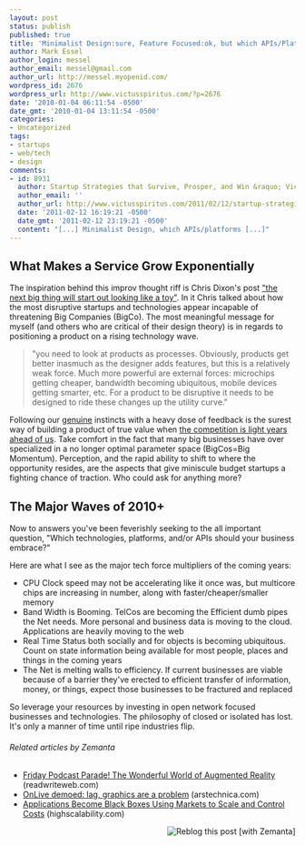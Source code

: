 ```yaml
---
layout: post
status: publish
published: true
title: 'Minimalist Design:sure, Feature Focused:ok, but which APIs/Platforms? '
author: Mark Essel
author_login: messel
author_email: messel@gmail.com
author_url: http://messel.myopenid.com/
wordpress_id: 2676
wordpress_url: http://www.victusspiritus.com/?p=2676
date: '2010-01-04 06:11:54 -0500'
date_gmt: '2010-01-04 13:11:54 -0500'
categories:
- Uncategorized
tags:
- startups
- web/tech
- design
comments:
- id: 8931
  author: Startup Strategies that Survive, Prosper, and Win &raquo; Victus Spiritus
  author_email: ''
  author_url: http://www.victusspiritus.com/2011/02/12/startup-strategies-that-survive-prosper-and-win/
  date: '2011-02-12 16:19:21 -0500'
  date_gmt: '2011-02-12 23:19:21 -0500'
  content: "[...] Minimalist Design, which APIs/platforms [...]"
---
```

<h2>What Makes a Service Grow Exponentially</h2>
<p>The inspiration behind this improv thought riff is Chris Dixon's post <a href="http://cdixon.org/2010/01/03/the-next-big-thing-will-start-out-looking-like-a-toy/">"the next big thing will start out looking like a toy"</a>. In it Chris talked about how the most disruptive startups and technologies appear incapable of threatening Big Companies (BigCo). The most meaningful message for myself (and others who are critical of their design theory) is in regards to positioning a product on a rising technology wave.</p>
<blockquote><p>"you need to look at products as processes. Obviously, products get better inasmuch as the designer adds features, but this is a relatively weak force. Much more powerful are external forces: microchips getting cheaper, bandwidth becoming ubiquitous, mobile devices getting smarter, etc. For a product to be disruptive it needs to be designed to ride these changes up the utility curve."</p></blockquote>
<p>Following our <a href="http://www.victusspiritus.com/2009/02/28/be-faithful-to-yourself-be-genuine/">genuine</a> instincts with a heavy dose of feedback is the surest way of building a product of true value when <a href="http://www.victusspiritus.com/2009/04/15/what-to-do-when-your-gurus-are-light-years-ahead-of-you/">the competition is light years ahead of us</a>. Take comfort in the fact that many big businesses have over specialized in a no longer optimal parameter space (BigCos=Big Momentum). Perception, and the rapid ability to shift to where the opportunity resides, are the aspects that give miniscule budget startups a fighting chance of traction. Who could ask for anything more?</p>
<h2>The Major Waves of 2010+</h2>
<p>Now to answers you've been feverishly seeking to the all important question, "Which technologies, platforms, and/or APIs should your business embrace?"</p>
<p>Here are what I see as the major tech force multipliers of the coming years:</p>
<ul>
<li>CPU Clock speed may not be accelerating like it once was, but multicore chips are increasing in number, along with faster/cheaper/smaller memory</li>
<li>Band Width is Booming. TelCos are becoming the Efficient dumb pipes the Net needs. More personal and business data is moving to the cloud. Applications are heavily moving to the web</li>
<li>Real Time Status both socially and for objects is becoming ubiquitous. Count on state information being available for most people, places and things in the coming years</li>
<li>The Net is melting walls to efficiency. If current businesses are viable because of a barrier they've erected to efficient transfer of information, money, or things, expect those businesses to be fractured and replaced</li>
</ul>
<p>So leverage your resources by investing in open network focused businesses and technologies. The philosophy of closed or isolated has lost. It's only a manner of time until ripe  industries flip.</p>
<h6 class="zemanta-related-title" style="font-size: 1em;">Related articles by Zemanta</h6>
<ul class="zemanta-article-ul">
<li class="zemanta-article-ul-li"><a href="http://www.readwriteweb.com/archives/friday_podcast_parade_the_wonderful_world_of_augme.php">Friday Podcast Parade! The Wonderful World of Augmented Reality</a> (readwriteweb.com)</li>
<li class="zemanta-article-ul-li"><a href="http://arstechnica.com/gaming/news/2010/01/onlive-demoed-lag-graphics-are-a-problem.ars?utm_source=rss&amp;utm_medium=rss&amp;utm_campaign=rss">OnLive demoed: lag, graphics are a problem</a> (arstechnica.com)</li>
<li class="zemanta-article-ul-li"><a href="http://highscalability.com/blog/2010/1/17/applications-become-black-boxes-using-markets-to-scale-and-c.html">Applications Become Black Boxes Using Markets to Scale and Control Costs</a> (highscalability.com)</li>
</ul>
<div class="zemanta-pixie" style="margin-top: 10px; height: 15px;"><a class="zemanta-pixie-a" title="Reblog this post [with Zemanta]" href="http://reblog.zemanta.com/zemified/dc6cc15a-1f81-471b-9579-03c861ef312a/"><img class="zemanta-pixie-img" style="border: none; float: right;" src="http://img.zemanta.com/reblog_e.png?x-id=dc6cc15a-1f81-471b-9579-03c861ef312a" alt="Reblog this post [with Zemanta]" /></a><span class="zem-script more-related pretty-attribution"><script src="http://static.zemanta.com/readside/loader.js" type="text/javascript"></script></span></div>

